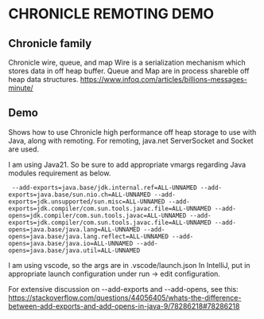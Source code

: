 # CHRONICLE REMOTING DEMO
## Chronicle family
Chronicle wire, queue, and map
Wire is a serialization mechanism which stores data in off heap buffer.
Queue and Map are in process shareble off heap data structures.
https://www.infoq.com/articles/billions-messages-minute/

## Demo
Shows how to use Chronicle high performance off heap storage to use with Java, along with remoting.
For remoting, java.net ServerSocket and Socket are used.

I am using Java21. So be sure to add appropriate vmargs regarding Java modules requirement as below.

     --add-exports=java.base/jdk.internal.ref=ALL-UNNAMED --add-exports=java.base/sun.nio.ch=ALL-UNNAMED --add-exports=jdk.unsupported/sun.misc=ALL-UNNAMED --add-exports=jdk.compiler/com.sun.tools.javac.file=ALL-UNNAMED --add-opens=jdk.compiler/com.sun.tools.javac=ALL-UNNAMED --add-exports=jdk.compiler/com.sun.tools.javac.file=ALL-UNNAMED --add-opens=java.base/java.lang=ALL-UNNAMED --add-opens=java.base/java.lang.reflect=ALL-UNNAMED --add-opens=java.base/java.io=ALL-UNNAMED --add-opens=java.base/java.util=ALL-UNNAMED

I am using vscode, so the args are in .vscode/launch.json
In IntelliJ, put in appropriate launch configuration under run -> edit configuration.

For extensive discussion on --add-exports and --add-opens, see this: https://stackoverflow.com/questions/44056405/whats-the-difference-between-add-exports-and-add-opens-in-java-9/78286218#78286218